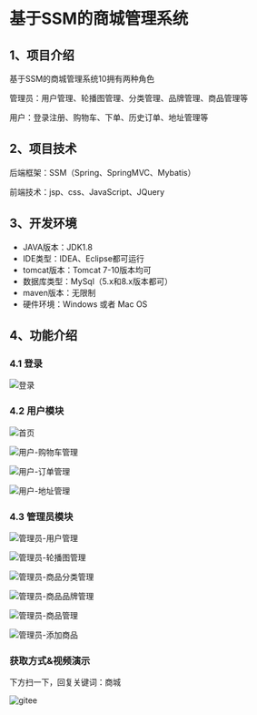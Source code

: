# 基于SSM的商城管理系统



## 1、项目介绍

基于SSM的商城管理系统10拥有两种角色

管理员：用户管理、轮播图管理、分类管理、品牌管理、商品管理等

用户：登录注册、购物车、下单、历史订单、地址管理等


## 2、项目技术

后端框架：SSM（Spring、SpringMVC、Mybatis）

前端技术：jsp、css、JavaScript、JQuery

## 3、开发环境

- JAVA版本：JDK1.8
- IDE类型：IDEA、Eclipse都可运行
- tomcat版本：Tomcat 7-10版本均可
- 数据库类型：MySql（5.x和8.x版本都可） 
- maven版本：无限制
- 硬件环境：Windows 或者 Mac OS


## 4、功能介绍

### 4.1 登录

![登录](https://project-images-1256969109.cos.ap-chongqing.myqcloud.com/Typora-Images/202208141902468.jpg)

### 4.2 用户模块

![首页](https://project-images-1256969109.cos.ap-chongqing.myqcloud.com/Typora-Images/202208141902683.jpg)

![用户-购物车管理](https://project-images-1256969109.cos.ap-chongqing.myqcloud.com/Typora-Images/202208141902632.jpg)

![用户-订单管理](https://project-images-1256969109.cos.ap-chongqing.myqcloud.com/Typora-Images/202208141902586.jpg)

![用户-地址管理](https://project-images-1256969109.cos.ap-chongqing.myqcloud.com/Typora-Images/202208141902681.jpg)

### 4.3 管理员模块

![管理员-用户管理](https://project-images-1256969109.cos.ap-chongqing.myqcloud.com/Typora-Images/202208141902870.jpg)

![管理员-轮播图管理](https://project-images-1256969109.cos.ap-chongqing.myqcloud.com/Typora-Images/202208141902996.jpg)

![管理员-商品分类管理](https://project-images-1256969109.cos.ap-chongqing.myqcloud.com/Typora-Images/202208141902319.jpg)

![管理员-商品品牌管理](https://project-images-1256969109.cos.ap-chongqing.myqcloud.com/Typora-Images/202208141902976.jpg)

![管理员-商品管理](https://project-images-1256969109.cos.ap-chongqing.myqcloud.com/Typora-Images/202208141902192.jpg)

![管理员-添加商品](https://project-images-1256969109.cos.ap-chongqing.myqcloud.com/Typora-Images/202208141902087.jpg)

### 获取方式&视频演示

下方扫一下，回复关键词：商城

![gitee](https://project-images-1256969109.cos.ap-chongqing.myqcloud.com/Typora-Images/202309291447341.png)


